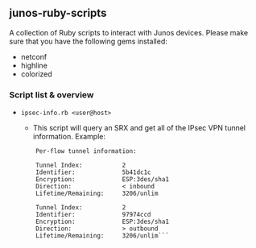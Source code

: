 ## junos-ruby-scripts

A collection of Ruby scripts to interact with Junos devices. Please make sure that you have the following
gems installed:

- netconf
- highline
- colorized

### Script list & overview

- `ipsec-info.rb <user@host>`
	- This script will query an SRX and get all of the IPsec VPN tunnel information. Example:

	```199.199.199.199 => IKE Phase 1 Status: UP
        Per-flow tunnel information:

        Tunnel Index:           2
        Identifier:             5b41dc1c
        Encryption:             ESP:3des/sha1
        Direction:              < inbound
        Lifetime/Remaining:     3206/unlim

        Tunnel Index:           2
        Identifier:             97974ccd
        Encryption:             ESP:3des/sha1
        Direction:              > outbound
        Lifetime/Remaining:     3206/unlim```